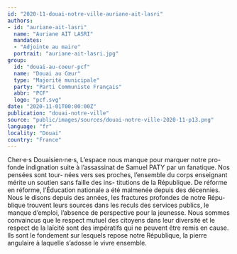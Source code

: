 ```yaml
---
id: "2020-11-douai-notre-ville-auriane-ait-lasri"
authors:
- id: "auriane-ait-lasri"
  name: "Auriane AIT LASRI"
  mandates: 
  - "Adjointe au maire"
  portrait: "auriane-ait-lasri.jpg"
group:
  id: "douai-au-coeur-pcf"
  name: "Douai au Cœur"
  type: "Majorité municipale"
  party: "Parti Communiste Français"
  abbr: "PCF"
  logo: "pcf.svg"
date: "2020-11-01T00:00:00Z"
publication: "douai-notre-ville"
source: "public/images/sources/douai-notre-ville-2020-11-p13.png"
language: "fr"
locality: "Douai"
country: "France"
---
```


Cher·e·s Douaisien·ne·s,
L’espace nous manque pour marquer notre pro-
fonde indignation suite à l’assassinat de Samuel PATY par un fanatique. Nos pensées sont tour-
nées vers ses proches, l’ensemble du corps enseignant mérite un soutien sans faille des ins-
titutions de la République. De réforme en réforme, l’Éducation nationale a été malmenée depuis des décennies. Nous le disons depuis des années, les fractures profondes de notre Répu-
blique trouvent leurs sources dans les reculs des services publics, le manque d’emploi, l’absence de perspective pour la jeunesse. Nous sommes convaincus que le respect mutuel des citoyens dans leur diversité et le respect de la laïcité sont des impératifs qui ne peuvent être remis en cause. Ils sont le fondement sur lesquels  repose notre République, la pierre angulaire à laquelle s’adosse le vivre ensemble.
